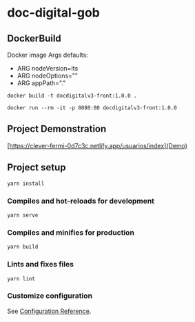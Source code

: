 # doc-digital-gob

## DockerBuild

Docker image Args defaults:

- ARG nodeVersion=lts
- ARG nodeOptions=""
- ARG appPath="."

```
docker build -t docdigitalv3-front:1.0.0 .
```
```
docker run --rm -it -p 8080:80 docdigitalv3-front:1.0.0
```

## Project Demonstration
[https://clever-fermi-0d7c3c.netlify.app/usuarios/index](Demo)

## Project setup
```
yarn install
```

### Compiles and hot-reloads for development
```
yarn serve
```

### Compiles and minifies for production
```
yarn build
```

### Lints and fixes files
```
yarn lint
```

### Customize configuration
See [Configuration Reference](https://cli.vuejs.org/config/).
